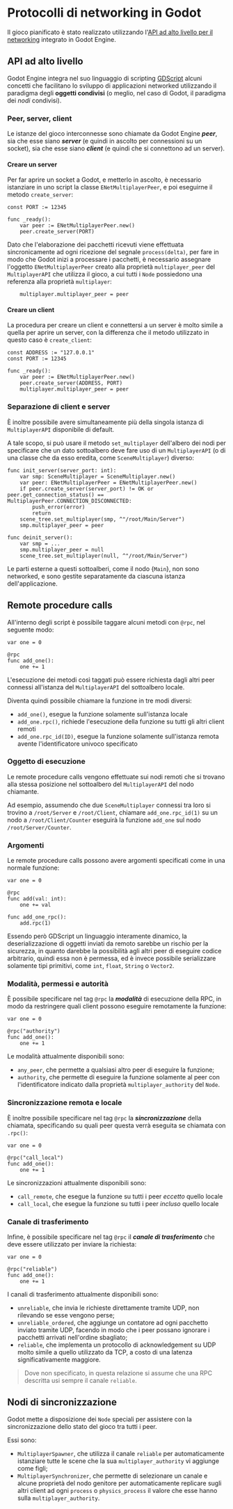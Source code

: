 # Protocolli di networking in Godot

Il gioco pianificato è stato realizzato utilizzando l'[API ad alto livello per il networking] integrato in Godot Engine.

## API ad alto livello

Godot Engine integra nel suo linguaggio di scripting [GDScript] alcuni concetti che facilitano lo sviluppo di applicazioni networked utilizzando il paradigma degli **oggetti condivisi** (o meglio, nel caso di Godot, il paradigma dei *nodi* condivisi).

### Peer, server, client

Le istanze del gioco interconnesse sono chiamate da Godot Engine ***peer***, sia che esse siano ***server*** (e quindi in ascolto per connessioni su un socket), sia che esse siano ***client*** (e quindi che si connettono ad un server).

#### Creare un server

Per far aprire un socket a Godot, e metterlo in ascolto, è necessario istanziare in uno script la classe `ENetMultiplayerPeer`, e poi eseguirne il metodo `create_server`:

```gdscript
const PORT := 12345

func _ready():
	var peer := ENetMultiplayerPeer.new()
	peer.create_server(PORT)
```

Dato che l'elaborazione dei pacchetti ricevuti viene effettuata sincronicamente ad ogni ricezione del segnale `process(delta)`, per fare in modo che Godot inizi a processare i pacchetti, è necessario assegnare l'oggetto `ENetMultiplayerPeer` creato alla proprietà `multiplayer_peer` del `MultiplayerAPI` che utilizza il gioco, a cui tutti i `Node` possiedono una referenza alla proprietà `multiplayer`:

```gdscript
	multiplayer.multiplayer_peer = peer
```

#### Creare un client

La procedura per creare un client e connettersi a un server è molto simile a quella per aprire un server, con la differenza che il metodo utilizzato in questo caso è `create_client`:

```gdscript
const ADDRESS := "127.0.0.1"
const PORT := 12345

func _ready():
	var peer := ENetMultiplayerPeer.new()
	peer.create_server(ADDRESS, PORT)
	multiplayer.multiplayer_peer = peer
```

### Separazione di client e server

È inoltre possibile avere simultaneamente più della singola istanza di `MultiplayerAPI` disponibile di default.

A tale scopo, si può usare il metodo `set_multiplayer` dell'albero dei nodi per specificare che un dato sottoalbero deve fare uso di un `MultiplayerAPI` (o di una classe che da esso eredita, come `SceneMultiplayer`) diverso:

```gdscript
func init_server(server_port: int):
	var smp: SceneMultiplayer = SceneMultiplayer.new()
	var peer: ENetMultiplayerPeer = ENetMultiplayerPeer.new()
	if peer.create_server(server_port) != OK or peer.get_connection_status() == MultiplayerPeer.CONNECTION_DISCONNECTED:
		push_error(error)
		return
	scene_tree.set_multiplayer(smp, ^"/root/Main/Server")
	smp.multiplayer_peer = peer

func deinit_server():
	var smp = ...
	smp.multiplayer_peer = null
	scene_tree.set_multiplayer(null, ^"/root/Main/Server")
```

Le parti esterne a questi sottoalberi, come il nodo {`Main`}, non sono networked, e sono gestite separatamente da ciascuna istanza dell'applicazione.

## Remote procedure calls

All'interno degli script è possibile taggare alcuni metodi con `@rpc`, nel seguente modo:

```gdscript
var one = 0

@rpc
func add_one():
	one += 1
```

L'esecuzione dei metodi così taggati può essere richiesta dagli altri peer connessi all'istanza del `MultiplayerAPI` del sottoalbero locale.

Diventa quindi possibile chiamare la funzione in tre modi diversi:

- `add_one()`, esegue la funzione solamente sull'istanza locale
- `add_one.rpc()`, richiede l'esecuzione della funzione su tutti gli altri client remoti
- `add_one.rpc_id(ID)`, esegue la funzione solamente sull'istanza remota avente l'identificatore univoco specificato

### Oggetto di esecuzione

Le remote procedure calls vengono effettuate sui nodi remoti che si trovano alla stessa posizione nel sottoalbero del `MultiplayerAPI` del nodo chiamante.

Ad esempio, assumendo che due `SceneMultiplayer` connessi tra loro si trovino a `/root/Server` e `/root/Client`, chiamare `add_one.rpc_id(1)` su un nodo a `/root/Client/Counter` eseguirà la funzione `add_one` sul nodo `/root/Server/Counter`.

### Argomenti

Le remote procedure calls possono avere argomenti specificati come in una normale funzione:

```gdscript
var one = 0

@rpc
func add(val: int):
	one += val

func add_one_rpc():
	add.rpc(1)
```

Essendo però GDScript un linguaggio interamente dinamico, la deserializzazione di oggetti inviati da remoto sarebbe un rischio per la sicurezza, in quanto darebbe la possibilità agli altri peer di eseguire codice arbitrario, quindi essa non è permessa, ed è invece possibile serializzare solamente tipi primitivi, come `int`, `float`, `String` o `Vector2`.

### Modalità, permessi e autorità

È possibile specificare nel tag `@rpc` la ***modalità*** di esecuzione della RPC, in modo da restringere quali client possono eseguire remotamente la funzione:

```gdscript
var one = 0

@rpc("authority")
func add_one():
	one += 1
```

Le modalità attualmente disponibili sono:

- `any_peer`, che permette a qualsiasi altro peer di eseguire la funzione;
- `authority`, che permette di eseguire la funzione solamente al peer con l'identificatore indicato dalla proprietà `multiplayer_authority` del `Node`.

### Sincronizzazione remota e locale

È inoltre possibile specificare nel tag `@rpc` la ***sincronizzazione*** della chiamata, specificando su quali peer questa verrà eseguita se chiamata con `.rpc()`:

```gdscript
var one = 0

@rpc("call_local")
func add_one():
	one += 1
```

Le sincronizzazioni attualmente disponibili sono:

- `call_remote`, che esegue la funzione su tutti i peer *eccetto* quello locale
- `call_local`, che esegue la funzione su tutti i peer *incluso* quello locale

### Canale di trasferimento

Infine, è possibile specificare nel tag `@rpc` il ***canale di trasferimento*** che deve essere utilizzato per inviare la richiesta:

```gdscript
var one = 0

@rpc("reliable")
func add_one():
	one += 1
```

I canali di trasferimento attualmente disponibili sono:

- `unreliable`, che invia le richieste direttamente tramite UDP, non rilevando se esse vengono perse;
- `unreliable_ordered`, che aggiunge un contatore ad ogni pacchetto inviato tramite UDP, facendo in modo che i peer possano ignorare i pacchetti arrivati nell'ordine sbagliato;
- `reliable`, che implementa un protocollo di acknowledgement su UDP molto simile a quello utilizzato da TCP, a costo di una latenza significativamente maggiore.

> Dove non specificato, in questa relazione si assume che una RPC descritta usi sempre il canale `reliable`.

## Nodi di sincronizzazione

Godot mette a disposizione dei `Node` speciali per assistere con la sincronizzazione dello stato del gioco tra tutti i peer.

Essi sono:

- `MultiplayerSpawner`, che utilizza il canale `reliable` per automaticamente istanziare tutte le scene che la sua `multiplayer_authority` vi aggiunge come figli;
- `MultiplayerSynchronizer`, che permette di selezionare un canale e alcune proprietà del nodo genitore per automaticamente replicare sugli altri client ad ogni `process` o `physics_process` il valore che esse hanno sulla `multiplayer_authority`.



[API ad alto livello per il networking]: https://docs.godotengine.org/en/stable/tutorials/networking/high_level_multiplayer.html
[GDScript]: https://docs.godotengine.org/en/4.2/tutorials/scripting/gdscript/index.html